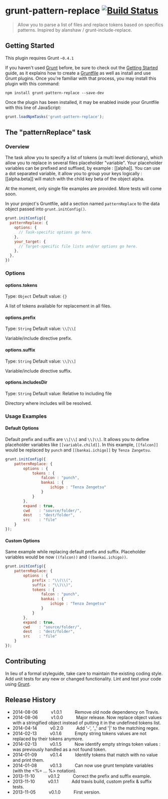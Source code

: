 # grunt-pattern-replace [![Build Status](https://travis-ci.org/Nimaen/grunt-pattern-replace.png?branch=master)](https://travis-ci.org/Nimaen/grunt-pattern-replace)

> Allow you to parse a list of files and replace tokens based on specifics patterns.
> Inspired by alanshaw / grunt-include-replace.

## Getting Started
This plugin requires Grunt `~0.4.1`

If you haven't used [Grunt](http://gruntjs.com/) before, be sure to check out the [Getting Started](http://gruntjs.com/getting-started) guide, as it explains how to create a [Gruntfile](http://gruntjs.com/sample-gruntfile) as well as install and use Grunt plugins. Once you're familiar with that process, you may install this plugin with this command:

```shell
npm install grunt-pattern-replace --save-dev
```

Once the plugin has been installed, it may be enabled inside your Gruntfile with this line of JavaScript:

```js
grunt.loadNpmTasks('grunt-pattern-replace');
```

## The "patternReplace" task

### Overview
The task allow you to specify a list of tokens (a multi level dictionary), which allow you to replace in several files placeholder "variable".
Your placeholder variables can be prefixed and suffixed, by example : [[alpha]].
You can use a dot separated variable, it allow you to group your keys logically : [[alpha.beta]] will match with the child key beta of the object alpha.

At the moment, only single file examples are provided. More tests will come soon.

In your project's Gruntfile, add a section named `patternReplace` to the data object passed into `grunt.initConfig()`.

```js
grunt.initConfig({
  patternReplace: {
    options: {
      // Task-specific options go here.
    },
    your_target: {
      // Target-specific file lists and/or options go here.
    },
  },
})
```

### Options

#### options.tokens
Type: `Object`
Default value: `{}`

A list of tokens available for replacement in all files.

#### options.prefix
Type: `String`
Default value: `\\[\\[`

Variable/include directive prefix.

#### options.suffix
Type: `String`
Default value: `\\]\\]`

Variable/include directive suffix.

#### options.includesDir
Type: `String`
Default value: Relative to including file

Directory where includes will be resolved.

### Usage Examples

#### Default Options
Default prefix and suffix are `\\[\\[` and `\\]\\]`.
It allows you to define placeholder variables like `[[variable.child]]`.
In this example, `[[falcon]]` would be replaced by `punch` and `[[bankai.ichigo]]` by `Tenza Zangetsu`.

```js
grunt.initConfig({
	patternReplace: {
        options : {
            tokens : {
                falcon : "punch",
                bankai : {
                    ichigo : "Tenza Zengetsu"
                }
            }
        },
	    expand : true,
	    cwd    : "source/folder/",
	    dest   : "dest/folder",
	    src    : "file"
    }
});
```

#### Custom Options
Same example while replacing default prefix and suffix.
Placeholder variables would be now `((falcon))` and `((bankai.ichigo))`.

```js
grunt.initConfig({
	patternReplace: {
        options : {
			prefix : "\\(\\(",
			suffix : "\\)\\)",
            tokens : {
                falcon : "punch",
                bankai : {
                    ichigo : "Tenza Zengetsu"
                }
            }
        },
	    expand : true,
        cwd    : "source/folder/",
        dest   : "dest/folder",
        src    : "file"
    }
});
```

## Contributing
In lieu of a formal styleguide, take care to maintain the existing coding style. Add unit tests for any new or changed functionality. Lint and test your code using [Grunt](http://gruntjs.com/).

## Release History
* 2014-08-06   v1.0.1   Remove old node dependency on Travis.
* 2014-08-06   v1.0.0   Major release. Now replace object values with a stringified object instead of putting it in the undefined tokens list.
* 2014-04-14   v0.2.0   Add '-', '_' and '|' to the matching regex.
* 2014-02-13   v0.1.6   Empty string tokens values are not replaced by their tokens anymore.
* 2014-02-13   v0.1.5   Now identify empty strings token values : was previously handled as a not found token.
* 2014-01-09   v0.1.4   Identify tokens that match with no value and print them.
* 2014-01-08   v0.1.3   Can now use grunt template variables (with the <%= ... %> notation).
* 2013-11-10   v0.1.2   Correct the prefix and suffix example.
* 2013-11-10   v0.1.1   Add travis build, custom prefix & suffix tests.
* 2013-11-05   v0.1.0   First version.

